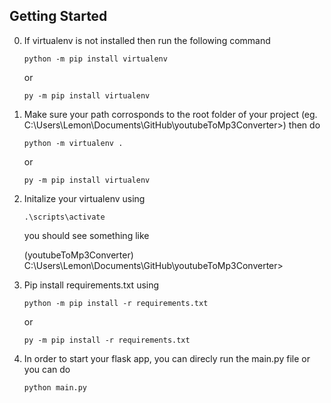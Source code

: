 ## Getting Started
0. If virtualenv is not installed then run the following command

    ```python -m pip install virtualenv```
    
    or

    ```py -m pip install virtualenv```
    
1. Make sure your path corrosponds to the root folder of your project (eg. C:\Users\Lemon\Documents\GitHub\youtubeToMp3Converter>)  then do

    ```python -m virtualenv .```

    or 

    ```py -m pip install virtualenv```

2. Initalize your virtualenv using

    ```.\scripts\activate```

    you should see something like 
    
    (youtubeToMp3Converter) C:\Users\Lemon\Documents\GitHub\youtubeToMp3Converter>

3. Pip install requirements.txt using

    ```python -m pip install -r requirements.txt```

    or 

    ```py -m pip install -r requirements.txt```

4. In order to start your flask app, you can direcly run the main.py file or you can do

    ```python main.py```

